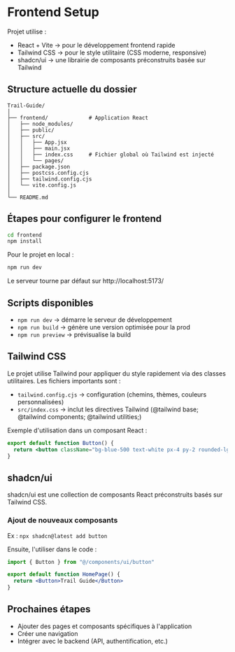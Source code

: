 # Frontend Setup
Projet utilise : 
- React + Vite → pour le développement frontend rapide
- Tailwind CSS → pour le style utilitaire (CSS moderne, responsive)
- shadcn/ui → une librairie de composants préconstruits basée sur Tailwind

## Structure actuelle du dossier
```
Trail-Guide/
│
├── frontend/             # Application React
│   ├── node_modules/     
│   ├── public/           
│   ├── src/              
│   │   ├── App.jsx       
│   │   ├── main.jsx      
│   │   ├── index.css     # Fichier global où Tailwind est injecté
│   │   └── pages/        
│   ├── package.json      
│   ├── postcss.config.cjs
│   ├── tailwind.config.cjs
│   └── vite.config.js    
│
└── README.md             
```
## Étapes pour configurer le frontend
```bash
cd frontend
npm install
```

Pour le projet en local :
```bash
npm run dev
```
Le serveur tourne par défaut sur http://localhost:5173/

## Scripts disponibles
- `npm run dev` → démarre le serveur de développement
- `npm run build` → génère une version optimisée pour la prod
- `npm run preview` → prévisualise la build

## Tailwind CSS
Le projet utilise Tailwind pour appliquer du style rapidement via des classes utilitaires.
Les fichiers importants sont :
- `tailwind.config.cjs` → configuration (chemins, thèmes, couleurs personnalisées)
- `src/index.css` → inclut les directives Tailwind (@tailwind base; @tailwind components; @tailwind utilities;)

Exemple d'utilisation dans un composant React :
```jsx
export default function Button() {
  return <button className="bg-blue-500 text-white px-4 py-2 rounded-lg">Clique-moi</button>
}
```

## shadcn/ui
shadcn/ui est une collection de composants React préconstruits basés sur Tailwind CSS.

### Ajout de nouveaux composants
Ex : `npx shadcn@latest add button`

Ensuite, l'utiliser dans le code :
```jsx
import { Button } from "@/components/ui/button"

export default function HomePage() {
  return <Button>Trail Guide</Button>
}
```

## Prochaines étapes
- Ajouter des pages et composants spécifiques à l'application
- Créer une navigation
- Intégrer avec le backend (API, authentification, etc.)